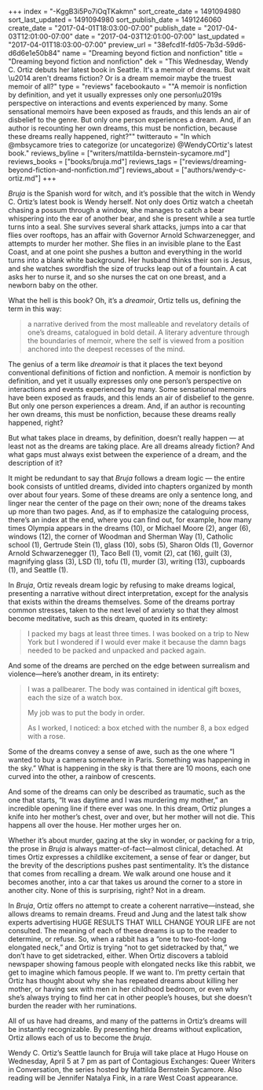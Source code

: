 +++
index = "-KggB3i5Po7iOqTKakmn"
sort_create_date = 1491094980
sort_last_updated = 1491094980
sort_publish_date = 1491246060
create_date = "2017-04-01T18:03:00-07:00"
publish_date = "2017-04-03T12:01:00-07:00"
date = "2017-04-03T12:01:00-07:00"
last_updated = "2017-04-01T18:03:00-07:00"
preview_url = "38efcd1f-fd05-7b3d-59d6-d6d6e1e50b84"
name = "Dreaming beyond fiction and nonfiction"
title = "Dreaming beyond fiction and nonfiction"
dek = "This Wednesday, Wendy C. Ortiz debuts her latest book in Seattle. It's a memoir of dreams. But wait \u2014 aren't dreams fiction? Or is a dream memoir maybe the truest memoir of all?"
type = "reviews"
facebookauto = "\"A memoir is nonfiction by definition, and yet it usually expresses only one person\u2019s perspective on interactions and events experienced by many. Some sensational memoirs have been exposed as frauds, and this lends an air of disbelief to the genre. But only one person experiences a dream. And, if an author is recounting her own dreams, this must be nonfiction, because these dreams really happened, right?\""
twitterauto = "In which @mbsycamore tries to categorize (or uncategorize) @WendyCOrtiz's latest book."
reviews_byline = ["writers/mattilda-bernstein-sycamore.md"]
reviews_books = ["books/bruja.md"]
reviews_tags = ["reviews/dreaming-beyond-fiction-and-nonfiction.md"]
reviews_about = ["authors/wendy-c-ortiz.md"]
+++

*Bruja* is the Spanish word for witch, and it’s possible that the witch in Wendy C. Ortiz’s latest book is Wendy herself. Not only does Ortiz watch a cheetah chasing a possum through a window, she manages to catch a bear whispering into the ear of another bear, and she is present while a sea turtle turns into a seal. She survives several shark attacks, jumps into a car that flies over rooftops, has an affair with Governor Arnold Schwarzenegger, and attempts to murder her mother. She flies in an invisible plane to the East Coast, and at one point she pushes a button and everything in the world turns into a blank white background. Her husband thinks their son is Jesus, and she watches swordfish the size of trucks leap out of a fountain. A cat asks her to nurse it, and so she nurses the cat on one breast, and a newborn baby on the other.

What the hell is this book? Oh, it’s a *dreamoir*, Ortiz tells us, defining the term in this way: 

<blockquote>a narrative derived from the most malleable and revelatory details of one’s dreams, catalogued in bold detail. A literary adventure through the boundaries of memoir, where the self is viewed from a position anchored into the deepest recesses of the mind.</blockquote>
	
The genius of a term like *dreamoir* is that it places the text beyond conventional definitions of fiction and nonfiction. A memoir is nonfiction by definition, and yet it usually expresses only one person’s perspective on interactions and events experienced by many. Some sensational memoirs have been exposed as frauds, and this lends an air of disbelief to the genre. But only one person experiences a dream. And, if an author is recounting her own dreams, this must be nonfiction, because these dreams really happened, right? 

But what takes place in dreams, by definition, doesn’t really happen — at least not as the dreams are taking place. Are all dreams already fiction? And what gaps must always exist between the experience of a dream, and the description of it? 

It might be redundant to say that *Bruja* follows a dream logic — the entire book consists of untitled dreams, divided into chapters organized by month over about four years. Some of these dreams are only a sentence long, and linger near the center of the page on their own; none of the dreams takes up more than two pages. And, as if to emphasize the cataloguing process, there’s an index at the end, where you can find out, for example, how many times Olympia appears in the dreams (10), or Michael Moore (2), anger (6), windows (12), the corner of Woodman and Sherman Way (1), Catholic school (1), Gertrude Stein (1), glass (10), sobs (5), Sharon Olds (1), Governor Arnold Schwarzenegger (1), Taco Bell (1), vomit (2), cat (16), guilt (3), magnifying glass (3), LSD (1), tofu (1), murder (3), writing (13), cupboards (1), and Seattle (1).

In *Bruja*, Ortiz reveals dream logic by refusing to make dreams logical, presenting a narrative without direct interpretation, except for the analysis that exists within the dreams themselves. Some of the dreams portray common stresses, taken to the next level of anxiety so that they almost become meditative, such as this dream, quoted in its entirety:

<blockquote>I packed my bags at least three times. I was booked on a trip to New York but I wondered if I would ever make it because the damn bags needed to be packed and unpacked and packed again.</blockquote>

And some of the dreams are perched on the edge between surrealism and violence—here’s another dream, in its entirety:

<blockquote><p>I was a pallbearer. The body was contained in identical gift boxes, each the size of a watch box.</p>
<p>My job was to put the body in order.</p>
<p>As I worked, I noticed: a box etched with the number 8, a box edged with a rose.</p></blockquote>

Some of the dreams convey a sense of awe, such as the one where “I wanted to buy a camera somewhere in Paris. Something was happening in the sky.” What is happening in the sky is that there are 10 moons, each one curved into the other, a rainbow of crescents. 

And some of the dreams can only be described as traumatic, such as the one that starts, “It was daytime and I was murdering my mother,” an incredible opening line if there ever was one. In this dream, Ortiz plunges a knife into her mother’s chest, over and over, but her mother will not die. This happens all over the house. Her mother urges her on.

Whether it’s about murder, gazing at the sky in wonder, or packing for a trip, the prose in *Bruja* is always matter-of-fact—almost clinical, detached. At times Ortiz expresses a childlike excitement, a sense of fear or danger, but the brevity of the descriptions pushes past sentimentality. It’s the distance that comes from recalling a dream. We walk around one house and it becomes another, into a car that takes us around the corner to a store in another city. None of this is surprising, right? Not in a dream.

In *Bruja*, Ortiz offers no attempt to create a coherent narrative—instead, she allows dreams to remain dreams. Freud and Jung and the latest talk show experts advertising HUGE RESULTS THAT WILL CHANGE YOUR LIFE are not consulted. The meaning of each of these dreams is up to the reader to determine, or refuse. So, when a rabbit has a “one to two-foot-long elongated neck,” and Ortiz is trying “not to get sidetracked by that,” we don’t have to get sidetracked, either. When Ortiz discovers a tabloid newspaper showing famous people with elongated necks like this rabbit, we get to imagine which famous people. If we want to. I’m pretty certain that Ortiz has thought about why she has repeated dreams about killing her mother, or having sex with men in her childhood bedroom, or even why she’s always trying to find her cat in other people’s houses, but she doesn’t burden the reader with her ruminations. 

All of us have had dreams, and many of the patterns in Ortiz’s dreams will be instantly recognizable. By presenting her dreams without explication, Ortiz allows each of us to become the *bruja*.

<p class="footer">Wendy C. Ortiz’s Seattle launch for Bruja will take place at Hugo House on Wednesday, April 5 at 7 pm as part of Contagious Exchanges: Queer Writers in Conversation, the series hosted by Mattilda Bernstein Sycamore. Also reading will be Jennifer Natalya Fink, in a rare West Coast appearance.</p>
